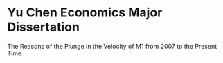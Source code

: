 # Yu Chen Economics Major Dissertation
The Reasons of the Plunge in the Velocity of M1 from 2007 to the Present Time

